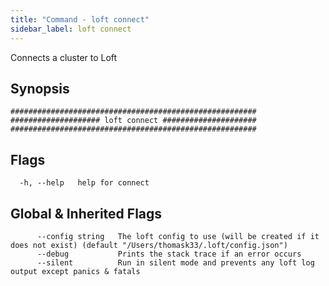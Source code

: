 ```yaml
---
title: "Command - loft connect"
sidebar_label: loft connect
---
```



Connects a cluster to Loft

## Synopsis


```
#######################################################
#################### loft connect #####################
#######################################################
```


## Flags

```
  -h, --help   help for connect
```


## Global & Inherited Flags

```
      --config string   The loft config to use (will be created if it does not exist) (default "/Users/thomask33/.loft/config.json")
      --debug           Prints the stack trace if an error occurs
      --silent          Run in silent mode and prevents any loft log output except panics & fatals
```

